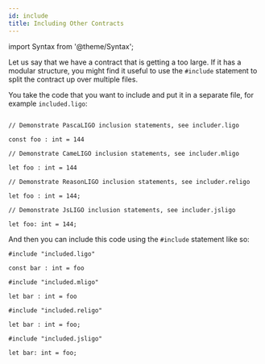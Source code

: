 ```yaml
---
id: include
title: Including Other Contracts
---
```


import Syntax from '@theme/Syntax';

Let us say that we have a contract that is getting a too large. If it
has a modular structure, you might find it useful to use the
`#include` statement to split the contract up over multiple files.

You take the code that you want to include and put it in a separate
file, for example `included.ligo`:



<Syntax syntax="pascaligo">

```pascaligo

// Demonstrate PascaLIGO inclusion statements, see includer.ligo

const foo : int = 144
```

</Syntax>
<Syntax syntax="cameligo">

```cameligo
// Demonstrate CameLIGO inclusion statements, see includer.mligo

let foo : int = 144
```

</Syntax>
<Syntax syntax="reasonligo">

```reasonligo
// Demonstrate ReasonLIGO inclusion statements, see includer.religo

let foo : int = 144;
```

</Syntax>
<Syntax syntax="jsligo">

```jsligo
// Demonstrate JsLIGO inclusion statements, see includer.jsligo

let foo: int = 144;
```

</Syntax>



And then you can include this code using the `#include` statement like so:



<Syntax syntax="pascaligo">

```pascaligo skip
#include "included.ligo"

const bar : int = foo
```

</Syntax>
<Syntax syntax="cameligo">

```cameligo skip
#include "included.mligo"

let bar : int = foo
```

</Syntax>
<Syntax syntax="reasonligo">

```reasonligo skip
#include "included.religo"

let bar : int = foo;
```

</Syntax>
<Syntax syntax="jsligo">

```jsligo skip
#include "included.jsligo"

let bar: int = foo;
```

</Syntax>
